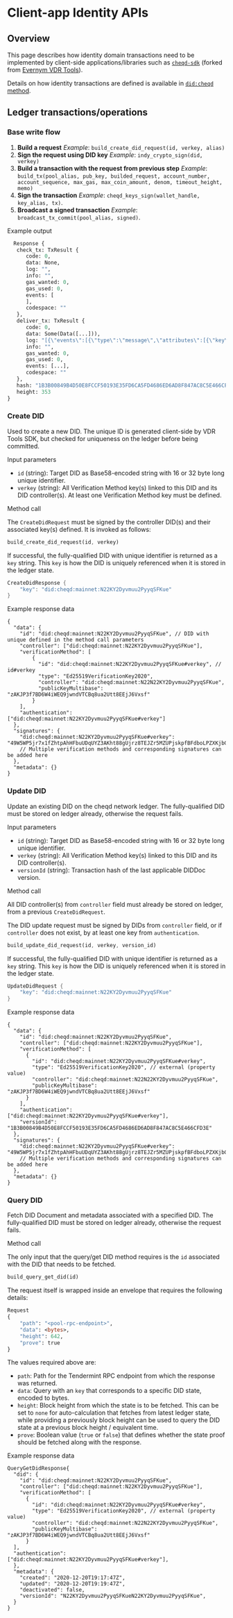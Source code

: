 # Client-app Identity APIs

## Overview

This page describes how identity domain transactions need to be implemented by client-side applications/libraries such as [`cheqd-sdk`](https://github.com/cheqd/sdk) (forked from [Evernym VDR Tools](https://gitlab.com/evernym/verity/vdr-tools)).

Details on how identity transactions are defined is available in [`did:cheqd` method](https://docs.cheqd.io/identity/architecture/adr-list/adr-001-cheqd-did-method).

## Ledger transactions/operations

### Base write flow

1. **Build a request** _Example_: `build_create_did_request(id, verkey, alias)`
2. **Sign the request using DID key** _Example_:  `indy_crypto_sign(did, verkey)`
3. **Build a transaction with the request from previous step** _Example_: `build_tx(pool_alias, pub_key, builded_request, account_number, account_sequence, max_gas, max_coin_amount, denom, timeout_height, memo)`
4. **Sign the transaction** _Example_: `cheqd_keys_sign(wallet_handle, key_alias, tx)`.
5. **Broadcast a signed transaction** _Example_: `broadcast_tx_commit(pool_alias, signed)`.

Example output

```protobuf
  Response {
   check_tx: TxResult {
      code: 0,
      data: None,
      log: "",
      info: "",
      gas_wanted: 0,
      gas_used: 0,
      events: [
      ],
      codespace: ""
   },
   deliver_tx: TxResult {
      code: 0,
      data: Some(Data([...])),
      log: "[{\"events\":[{\"type\":\"message\",\"attributes\":[{\"key\":\"action\",\"value\":\"send\"},{\"key\":\"sender\",\"value\":\"cheqd1fknpjldck6n3v2wu86arpz8xjnfc60f99ylcjd\"},{\"key\":\"module\",\"value\":\"bank\"}]},{\"type\":\"transfer\",\"attributes\":[{\"key\":\"recipient\",\"value\":\"cheqd1pvnjjy3vz0ga6hexv32gdxydzxth7f86mekcpg\"},{\"key\":\"sender\",\"value\":\"cheqd1fknpjldck6n3v2wu86arpz8xjnfc60f99ylcjd\"},{\"key\":\"amount\",\"value\":\"500000ncheq\"}]}]}]",
      info: "",
      gas_wanted: 0,
      gas_used: 0,
      events: [...], 
      codespace: ""
   },
   hash: "1B3B00849B4D50E8FCCF50193E35FD6CA5FD4686ED6AD8F847AC8C5E466CFD3E",
   height: 353
}
```

### Create DID

Used to create a new DID. The unique ID is generated client-side by VDR Tools SDK, but checked for uniqueness on the ledger before being committed.

Input parameters

* `id` (string): Target DID as Base58-encoded string with 16 or 32 byte long unique identifier.
* `verkey` (string): All Verification Method key(s) linked to this DID and its DID controller(s). At least one Verification Method key must be defined.

Method call

The `CreateDidRequest` must be signed by the controller DID(s) and their associated key(s) defined. It is invoked as follows:

```rust
build_create_did_request(id, verkey)
```

If successful, the fully-qualified DID with unique identifier is returned as a `key` string. This `key` is how the DID is uniquely referenced when it is stored in the ledger state.

```rust
CreateDidResponse {
    "key": "did:cheqd:mainnet:N22KY2Dyvmuu2PyyqSFKue" 
}
```

Example response data

```jsonc
{
  "data": {
    "id": "did:cheqd:mainnet:N22KY2Dyvmuu2PyyqSFKue", // DID with unique defined in the method call parameters
    "controller": ["did:cheqd:mainnet:N22KY2Dyvmuu2PyyqSFKue"],
    "verificationMethod": [
        {
          "id": "did:cheqd:mainnet:N22KY2Dyvmuu2PyyqSFKue#verkey", // id#verkey
          "type": "Ed25519VerificationKey2020",
          "controller": "did:cheqd:mainnet:N22N22KY2Dyvmuu2PyyqSFKue",
          "publicKeyMultibase": "zAKJP3f7BD6W4iWEQ9jwndVTCBq8ua2Utt8EEjJ6Vxsf"
        }
    ],
    "authentication": ["did:cheqd:mainnet:N22KY2Dyvmuu2PyyqSFKue#verkey"]
  },
  "signatures": {
    "did:cheqd:mainnet:N22KY2Dyvmuu2PyyqSFKue#verkey": "49W5WP5jr7x1fZhtpAhHFbuUDqUYZ3AKht88gUjrz8TEJZr5MZUPjskpfBFdboLPZXKjbGjutoVascfKiMD5W7Ba"
    // Multiple verification methods and corresponding signatures can be added here
  },
  "metadata": {}
}
```

### Update DID

Update an existing DID on the cheqd network ledger. The fully-qualified DID must be stored on ledger already, otherwise the request fails.

Input parameters

* `id` (string): Target DID as Base58-encoded string with 16 or 32 byte long unique identifier.
* `verkey` (string): All Verification Method key(s) linked to this DID and its DID controller(s).
* `versionId` (string): Transaction hash of the last applicable DIDDoc version.

Method call

All DID controller(s) from `controller` field must already be stored on ledger, from a previous `CreateDidRequest`.

The DID update request must be signed by DIDs from `controller` field, or if `controller` does not exist, by at least one key from `authentication`.

```rust
build_update_did_request(id, verkey, version_id)
```

If successful, the fully-qualified DID with unique identifier is returned as a `key` string. This `key` is how the DID is uniquely referenced when it is stored in the ledger state.

```rust
UpdateDidRequest {
    "key": "did:cheqd:mainnet:N22KY2Dyvmuu2PyyqSFKue" 
}
```

Example response data

```jsonc
{
  "data": {
    "id": "did:cheqd:mainnet:N22KY2Dyvmuu2PyyqSFKue",
    "controller": ["did:cheqd:mainnet:N22KY2Dyvmuu2PyyqSFKue"],
    "verificationMethod": [
      {
        "id": "did:cheqd:mainnet:N22KY2Dyvmuu2PyyqSFKue#verkey",
        "type": "Ed25519VerificationKey2020", // external (property value)
        "controller": "did:cheqd:mainnet:N22N22KY2Dyvmuu2PyyqSFKue",
        "publicKeyMultibase": "zAKJP3f7BD6W4iWEQ9jwndVTCBq8ua2Utt8EEjJ6Vxsf"
      }
    ],
    "authentication": ["did:cheqd:mainnet:N22KY2Dyvmuu2PyyqSFKue#verkey"],
    "versionId": "1B3B00849B4D50E8FCCF50193E35FD6CA5FD4686ED6AD8F847AC8C5E466CFD3E"
  },
  "signatures": {
    "did:cheqd:mainnet:N22KY2Dyvmuu2PyyqSFKue#verkey": "49W5WP5jr7x1fZhtpAhHFbuUDqUYZ3AKht88gUjrz8TEJZr5MZUPjskpfBFdboLPZXKjbGjutoVascfKiMD5W7Ba"
    // Multiple verification methods and corresponding signatures can be added here
  },
  "metadata": {}
}
```

### Query DID

Fetch DID Document and metadata associated with a specified DID. The fully-qualified DID must be stored on ledger already, otherwise the request fails.

Method call

The only input that the query/get DID method requires is the `id` associated with the DID that needs to be fetched.

```rust
build_query_get_did(id)
```

The request itself is wrapped inside an envelope that requires the following details:

```protobuf
Request 
{
    "path": "<pool-rpc-endpoint>",
    "data": <bytes>,
    "height": 642,
    "prove": true
}
```

The values required above are:

* `path`: Path for the Tendermint RPC endpoint from which the response was returned.
* `data`: Query with an `key` that corresponds to a specific DID state, encoded to bytes.
* `height`: Block height from which the state is to be fetched. This can be set to `none` for auto-calculation that fetches from latest ledger state, while providing a previously block height can be used to query the DID state at a previous block height / equivalent time.
* `prove`: Boolean value (`true` or `false`) that defines whether the state proof should be fetched along with the response.

Example response data

```jsonc
QueryGetDidResponse{
  "did": {
    "id": "did:cheqd:mainnet:N22KY2Dyvmuu2PyyqSFKue",
    "controller": ["did:cheqd:mainnet:N22KY2Dyvmuu2PyyqSFKue"],
    "verificationMethod": [
      {
        "id": "did:cheqd:mainnet:N22KY2Dyvmuu2PyyqSFKue#verkey",
        "type": "Ed25519VerificationKey2020", // external (property value)
        "controller": "did:cheqd:mainnet:N22N22KY2Dyvmuu2PyyqSFKue",
        "publicKeyMultibase": "zAKJP3f7BD6W4iWEQ9jwndVTCBq8ua2Utt8EEjJ6Vxsf"
      }
  ],
  "authentication": ["did:cheqd:mainnet:N22KY2Dyvmuu2PyyqSFKue#verkey"],
  },
  "metadata": {
    "created": "2020-12-20T19:17:47Z",
    "updated": "2020-12-20T19:19:47Z",
    "deactivated": false,
    "versionId": "N22KY2Dyvmuu2PyyqSFKueN22KY2Dyvmuu2PyyqSFKue",
  }
}
```
